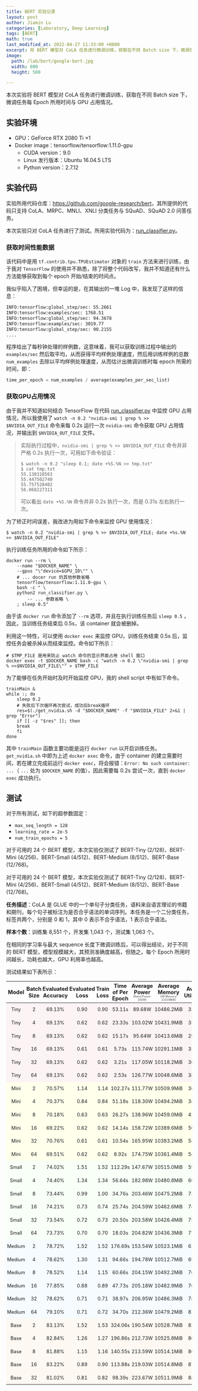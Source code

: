 ```yaml
---
title: BERT 实验记录
layout: post
author: Jiamin Lu
categories: [Laboratory, Deep Learning]
tags: [BERT]
math: true
last_modified_at: 2022-04-27 11:33:00 +0800
excerpt: 将 BERT 模型对 CoLA 任务进行微调训练，获取在不同 Batch size 下，微调任务每 Epoch 所用时间与 GPU 占用情况。
image:
  path: /lab/bert/google-bert.jpg
  width: 800
  height: 500

---
```


本次实验将 BERT 模型对 CoLA 任务进行微调训练，获取在不同 Batch size 下，微调任务每 Epoch 所用时间与 GPU 占用情况。

## 实验环境

* GPU：GeForce RTX 2080 Ti $\times 1$
* Docker image：tensorflow/tensorflow:1.11.0-gpu
  * CUDA version：9.0
  * Linux 发行版本：Ubuntu 16.04.5 LTS
  * Python version：2.7.12

## 实验代码

实验所用代码仓库：<a href="https://github.com/google-research/bert" target="_blank">https://github.com/google-research/bert</a>，其所提供的代码只支持 CoLA、MRPC、MNLI、XNLI 分类任务与 SQuAD、SQuAD 2.0 问答任务。

本次实验只对 CoLA 任务进行了测试。所用实验代码为：<a href="https://github.com/google-research/bert/blob/master/run_classifier.py"  target="_blank">run_classifier.py</a>。

### 获取时间性能数据

该代码中是用 `tf.contrib.tpu.TPUEstimator` 对象的 `train` 方法来进行训练，由于我对 `TensorFlow` 的使用并不熟悉，除了将整个代码改写，我并不知道还有什么方法能够获取到每个 epoch 开始/结束的时间点。

我似乎陷入了困境，但幸运的是，在其输出的一堆 Log 中，我发现了这样的信息：

```sh
INFO:tensorflow:global_step/sec: 55.2661
INFO:tensorflow:examples/sec: 1768.51
INFO:tensorflow:global_step/sec: 94.3678
INFO:tensorflow:examples/sec: 3019.77
INFO:tensorflow:global_step/sec: 90.2155
....
```

程序给出了每秒钟处理的样例数，这意味着，我可以获取训练过程中输出的 `examples/sec` 然后取平均，从而获得平均样例处理速度，然后用训练样例的总数 `num_examples` 去除以平均样例处理速度，从而估计出微调训练时每 epoch 所需的时间，即：

```python
time_per_epoch = num_examples / average(examples_per_sec_list)
```

### 获取GPU占用情况

由于我并不知道如何结合 TensorFlow 在代码 <a href="https://github.com/google-research/bert/blob/master/run_classifier.py"  target="_blank">run_classifier.py</a> 中监控 GPU 占用情况，所以我使用了 `watch -n 0.2 "nvidia-smi | grep % >> $NVIDIA_OUT_FILE` 命令来每 0.2s 运行一次 `nvidia-smi` 命令获取 GPU 占用情况，并输出到 `$NVIDIA_OUT_FILE` 文件。

> 实际执行过程中，`nvidia-smi | grep % >> $NVIDIA_OUT_FILE` 命令并非严格 0.2s 执行一次，可用如下命令验证：
>
> ```shell
> $ watch -n 0.2 "sleep 0.1; date +%S.%N >> tmp.txt"
> $ cat tmp.txt
> 55.138318563
> 55.447502740
> 55.757528402
> 56.068227311
> ```
>
> 可以看出 `date +%S.%N` 命令并非 0.2s 执行一次，而是 0.31s 左右执行一次。

为了矫正时间误差，我改进为用如下命令来监控 GPU 使用情况：

```shell
$ watch -n 0.2 "nvidia-smi | grep % >> $NVIDIA_OUT_FILE; date +%s.%N  >> $NVIDIA_OUT_FILE"
```

执行训练任务所用的命令如下所示：

```shell
docker run --rm \
    --name "$DOCKER_NAME" \
    --gpus "\"device=$GPU_ID\"" \
    # ... docer run 的其他参数省略
    tensorflow/tensorflow:1.11.0-gpu \
    bash -c " \
    python2 run_classifier.py \
    	-- ... 参数省略 \
    ; sleep 0.5"
```

由于该 `docker run` 命令添加了 `--rm` 选项，并且在执行训练任务后 `sleep 0.5` ，因此，当训练任务结束后 0.5s，该 container 就会被删掉。

利用这一特性，可以使用 `docker exec` 来监控 GPU，训练任务结束 0.5s 后，监控任务会被杀掉从而结束监控。命令如下所示：

```shell
# $TMP_FILE 是用来防止 watch 命令的显示界面占用 shell 窗口
docker exec -t $DOCKER_NAME bash -c "watch -n 0.2 \"nvidia-smi | grep % >>$NVIDIA_OUT_FILE\"" > $TMP_FILE
```

为了能够在任务开始时及时开始监控 GPU，我的 shell script 中有如下命令。

```shell
trainMain &
while :; do
    sleep 0.2
    # 失败后下次循环再次尝试，成功后break循环
    res=$(./get_nvidia.sh -d "$DOCKER_NAME" -f "$NVIDIA_FILE" 2>&1 | grep "Error")
    if [[ -z "$res" ]]; then
    break
    fi
done
```

其中 `trainMain` 函数主要功能是运行 `docker run` 以开启训练任务。`get_nvidia.sh` 中即为上述 `docker exec` 命令，由于 container 的建立需要时间，若在建立完成前运行 `docker exec`，将会报错：`Error: No such container: ...`（ `...` 处为 `$DOCKER_NAME` 的值），因此需要每 0.2s 尝试一次，直到 `docker exec` 成功执行。

## 测试

对于所有测试，如下的超参数固定：

* `max_seq_length = 128`
* `learning_rate = 2e-5`
* `num_train_epochs = 5`

对于可用的 24 个 BERT 模型，本次实验仅测试了 BERT-Tiny (2/128)、BERT-Mini (4/256)、BERT-Small (4/512)、BERT-Medium (8/512)、BERT-Base (12/768)。

对于可用的 24 个 BERT 模型，本次实验仅测试了 BERT-Tiny (2/128)、BERT-Mini (4/256)、BERT-Small (4/512)、BERT-Medium (8/512)、BERT-Base (12/768)。

**任务描述**：CoLA 是 GLUE 中的一个单句子分类任务，语料来自语言理论的书籍和期刊，每个句子被标注为是否合乎语法的单词序列。本任务是一个二分类任务，标签共两个，分别是 0 和 1，其中 0 表示不合乎语法，1 表示合乎语法。

**样本个数**：训练集 8,551 个，开发集 1,043 个，测试集 1,063 个。

在相同的学习率与最大 sequence 长度下微调训练后，可以得出结论，对于不同的 BERT 模型，模型规模越大，其预测准确度越高，但随之，每个 Epoch 所用时间越长，功耗也越大，GPU 利用率也越高。

测试结果如下表所示：

<div class="table-wrapper">
<table><thead><tr><th style="text-align: center;padding: 0.15rem 0.1rem; font-size: 90%; white-space: normal; line-height: 1.2">Model</th><th style="text-align: center;padding: 0.15rem 0.1rem; font-size: 90%; white-space: normal; line-height: 1.2">Batch Size</th><th style="text-align: center;padding: 0.15rem 0.1rem; font-size: 90%; white-space: normal; line-height: 1.2">Evaluated Accuracy</th><th style="text-align: center;padding: 0.15rem 0.1rem; font-size: 90%; white-space: normal; line-height: 1.2">Evaluated Loss</th><th style="text-align: center;padding: 0.15rem 0.1rem; font-size: 90%; white-space: normal; line-height: 1.2">Train Loss</th><th style="text-align: center;padding: 0.15rem 0.1rem; font-size: 90%; white-space: normal; line-height: 1.2">Time of Per Epoch</th><th style="text-align: center;padding: 0.15rem 0.1rem; font-size: 90%; white-space: normal; line-height: 1.2">Average Power <p style="font-size: 50%; color:gray; margin: 0">(Rated Power: 250W)</p></th><th style="text-align: center;padding: 0.15rem 0.1rem; font-size: 90%; white-space: normal; line-height: 1.2">Average Memory <p style="font-size: 50%; color:gray; margin: 0">(All Memory: 11019MiB)</p></th><th style="text-align: center;padding: 0.15rem 0.1rem; font-size: 90%; white-space: normal; line-height: 1.2">Average Utilization</th><th style="text-align: center;padding: 0.15rem 0.1rem; font-size: 90%; white-space: normal; line-height: 1.2">Real time GPU performance</th></tr></thead><tbody><tr style="background-color: rgb(252, 243, 244); text-align: center; font-size: 80%;"><td style="padding: 0.175rem 0.15rem;">Tiny</td><td style="padding: 0.175rem 0.15rem;">2</td><td style="padding: 0.175rem 0.15rem;">69.13%</td><td style="padding: 0.175rem 0.15rem;">0.90</td><td style="padding: 0.175rem 0.15rem;">0.90</td><td style="padding: 0.175rem 0.15rem;">53.11s</td><td style="padding: 0.175rem 0.15rem;">89.68W</td><td style="padding: 0.175rem 0.15rem;">10486.2MiB</td><td style="padding: 0.175rem 0.15rem;">33.16%</td><td style="padding: 0.175rem 0.15rem;"><img alt="bert_report_CoLA_Tiny_2.png" class="preview-img bg normal" data-loaded="false" height="30px" src="/lab/bert/bert_report_CoLA_Tiny_2.png" style="margin: 0; height: 30px"/></td></tr><tr style="background-color: rgb(252, 243, 244); text-align: center; font-size: 80%;"><td style="padding: 0.175rem 0.15rem;">Tiny</td><td style="padding: 0.175rem 0.15rem;">4</td><td style="padding: 0.175rem 0.15rem;">69.13%</td><td style="padding: 0.175rem 0.15rem;">0.62</td><td style="padding: 0.175rem 0.15rem;">0.62</td><td style="padding: 0.175rem 0.15rem;">23.33s</td><td style="padding: 0.175rem 0.15rem;">103.02W</td><td style="padding: 0.175rem 0.15rem;">10431.9MiB</td><td style="padding: 0.175rem 0.15rem;">35.31%</td><td style="padding: 0.175rem 0.15rem;"><img alt="bert_report_CoLA_Tiny_4.png" class="preview-img bg normal" data-loaded="false" height="30px" src="/lab/bert/bert_report_CoLA_Tiny_4.png" style="margin: 0; height: 30px"/></td></tr><tr style="background-color: rgb(252, 243, 244); text-align: center; font-size: 80%;"><td style="padding: 0.175rem 0.15rem;">Tiny</td><td style="padding: 0.175rem 0.15rem;">8</td><td style="padding: 0.175rem 0.15rem;">69.13%</td><td style="padding: 0.175rem 0.15rem;">0.62</td><td style="padding: 0.175rem 0.15rem;">0.62</td><td style="padding: 0.175rem 0.15rem;">15.17s</td><td style="padding: 0.175rem 0.15rem;">95.64W</td><td style="padding: 0.175rem 0.15rem;">10413.6MiB</td><td style="padding: 0.175rem 0.15rem;">29.60%</td><td style="padding: 0.175rem 0.15rem;"><img alt="bert_report_CoLA_Tiny_8.png" class="preview-img bg normal" data-loaded="false" height="30px" src="/lab/bert/bert_report_CoLA_Tiny_8.png" style="margin: 0; height: 30px"/></td></tr><tr style="background-color: rgb(252, 243, 244); text-align: center; font-size: 80%;"><td style="padding: 0.175rem 0.15rem;">Tiny</td><td style="padding: 0.175rem 0.15rem;">16</td><td style="padding: 0.175rem 0.15rem;">69.13%</td><td style="padding: 0.175rem 0.15rem;">0.61</td><td style="padding: 0.175rem 0.15rem;">0.61</td><td style="padding: 0.175rem 0.15rem;">5.73s</td><td style="padding: 0.175rem 0.15rem;">115.74W</td><td style="padding: 0.175rem 0.15rem;">10291.1MiB</td><td style="padding: 0.175rem 0.15rem;">35.01%</td><td style="padding: 0.175rem 0.15rem;"><img alt="bert_report_CoLA_Tiny_16.png" class="preview-img bg normal" data-loaded="false" height="30px" src="/lab/bert/bert_report_CoLA_Tiny_16.png" style="margin: 0; height: 30px"/></td></tr><tr style="background-color: rgb(252, 243, 244); text-align: center; font-size: 80%;"><td style="padding: 0.175rem 0.15rem;">Tiny</td><td style="padding: 0.175rem 0.15rem;">32</td><td style="padding: 0.175rem 0.15rem;">69.13%</td><td style="padding: 0.175rem 0.15rem;">0.62</td><td style="padding: 0.175rem 0.15rem;">0.62</td><td style="padding: 0.175rem 0.15rem;">3.21s</td><td style="padding: 0.175rem 0.15rem;">117.05W</td><td style="padding: 0.175rem 0.15rem;">10118.2MiB</td><td style="padding: 0.175rem 0.15rem;">36.09%</td><td style="padding: 0.175rem 0.15rem;"><img alt="bert_report_CoLA_Tiny_32.png" class="preview-img bg normal" data-loaded="false" height="30px" src="/lab/bert/bert_report_CoLA_Tiny_32.png" style="margin: 0; height: 30px"/></td></tr><tr style="background-color: rgb(252, 243, 244); text-align: center; font-size: 80%;"><td style="padding: 0.175rem 0.15rem;">Tiny</td><td style="padding: 0.175rem 0.15rem;">64</td><td style="padding: 0.175rem 0.15rem;">69.13%</td><td style="padding: 0.175rem 0.15rem;">0.62</td><td style="padding: 0.175rem 0.15rem;">0.62</td><td style="padding: 0.175rem 0.15rem;">2.53s</td><td style="padding: 0.175rem 0.15rem;">126.77W</td><td style="padding: 0.175rem 0.15rem;">10048.6MiB</td><td style="padding: 0.175rem 0.15rem;">38.79%</td><td style="padding: 0.175rem 0.15rem;"><img alt="bert_report_CoLA_Tiny_64.png" class="preview-img bg normal" data-loaded="false" height="30px" src="/lab/bert/bert_report_CoLA_Tiny_64.png" style="margin: 0; height: 30px"/></td></tr><tr style="background-color: rgb(255, 255, 235); text-align: center; font-size: 80%;"><td style="padding: 0.175rem 0.15rem;">Mini</td><td style="padding: 0.175rem 0.15rem;">2</td><td style="padding: 0.175rem 0.15rem;">70.57%</td><td style="padding: 0.175rem 0.15rem;">1.14</td><td style="padding: 0.175rem 0.15rem;">1.14</td><td style="padding: 0.175rem 0.15rem;">102.27s</td><td style="padding: 0.175rem 0.15rem;">111.77W</td><td style="padding: 0.175rem 0.15rem;">10509.9MiB</td><td style="padding: 0.175rem 0.15rem;">36.02%</td><td style="padding: 0.175rem 0.15rem;"><img alt="bert_report_CoLA_Mini_2.png" class="preview-img bg normal" data-loaded="false" height="30px" src="/lab/bert/bert_report_CoLA_Mini_2.png" style="margin: 0; height: 30px"/></td></tr><tr style="background-color: rgb(255, 255, 235); text-align: center; font-size: 80%;"><td style="padding: 0.175rem 0.15rem;">Mini</td><td style="padding: 0.175rem 0.15rem;">4</td><td style="padding: 0.175rem 0.15rem;">70.37%</td><td style="padding: 0.175rem 0.15rem;">0.84</td><td style="padding: 0.175rem 0.15rem;">0.84</td><td style="padding: 0.175rem 0.15rem;">51.18s</td><td style="padding: 0.175rem 0.15rem;">118.30W</td><td style="padding: 0.175rem 0.15rem;">10494.2MiB</td><td style="padding: 0.175rem 0.15rem;">38.39%</td><td style="padding: 0.175rem 0.15rem;"><img alt="bert_report_CoLA_Mini_4.png" class="preview-img bg normal" data-loaded="false" height="30px" src="/lab/bert/bert_report_CoLA_Mini_4.png" style="margin: 0; height: 30px"/></td></tr><tr style="background-color: rgb(255, 255, 235); text-align: center; font-size: 80%;"><td style="padding: 0.175rem 0.15rem;">Mini</td><td style="padding: 0.175rem 0.15rem;">8</td><td style="padding: 0.175rem 0.15rem;">70.18%</td><td style="padding: 0.175rem 0.15rem;">0.63</td><td style="padding: 0.175rem 0.15rem;">0.63</td><td style="padding: 0.175rem 0.15rem;">26.27s</td><td style="padding: 0.175rem 0.15rem;">138.96W</td><td style="padding: 0.175rem 0.15rem;">10459.0MiB</td><td style="padding: 0.175rem 0.15rem;">42.70%</td><td style="padding: 0.175rem 0.15rem;"><img alt="bert_report_CoLA_Mini_8.png" class="preview-img bg normal" data-loaded="false" height="30px" src="/lab/bert/bert_report_CoLA_Mini_8.png" style="margin: 0; height: 30px"/></td></tr><tr style="background-color: rgb(255, 255, 235); text-align: center; font-size: 80%;"><td style="padding: 0.175rem 0.15rem;">Mini</td><td style="padding: 0.175rem 0.15rem;">16</td><td style="padding: 0.175rem 0.15rem;">69.22%</td><td style="padding: 0.175rem 0.15rem;">0.62</td><td style="padding: 0.175rem 0.15rem;">0.62</td><td style="padding: 0.175rem 0.15rem;">14.14s</td><td style="padding: 0.175rem 0.15rem;">158.72W</td><td style="padding: 0.175rem 0.15rem;">10389.6MiB</td><td style="padding: 0.175rem 0.15rem;">50.77%</td><td style="padding: 0.175rem 0.15rem;"><img alt="bert_report_CoLA_Mini_16.png" class="preview-img bg normal" data-loaded="false" height="30px" src="/lab/bert/bert_report_CoLA_Mini_16.png" style="margin: 0; height: 30px"/></td></tr><tr style="background-color: rgb(255, 255, 235); text-align: center; font-size: 80%;"><td style="padding: 0.175rem 0.15rem;">Mini</td><td style="padding: 0.175rem 0.15rem;">32</td><td style="padding: 0.175rem 0.15rem;">70.76%</td><td style="padding: 0.175rem 0.15rem;">0.61</td><td style="padding: 0.175rem 0.15rem;">0.61</td><td style="padding: 0.175rem 0.15rem;">10.54s</td><td style="padding: 0.175rem 0.15rem;">165.95W</td><td style="padding: 0.175rem 0.15rem;">10383.2MiB</td><td style="padding: 0.175rem 0.15rem;">54.42%</td><td style="padding: 0.175rem 0.15rem;"><img alt="bert_report_CoLA_Mini_32.png" class="preview-img bg normal" data-loaded="false" height="30px" src="/lab/bert/bert_report_CoLA_Mini_32.png" style="margin: 0; height: 30px"/></td></tr><tr style="background-color: rgb(255, 255, 235); text-align: center; font-size: 80%;"><td style="padding: 0.175rem 0.15rem;">Mini</td><td style="padding: 0.175rem 0.15rem;">64</td><td style="padding: 0.175rem 0.15rem;">69.51%</td><td style="padding: 0.175rem 0.15rem;">0.62</td><td style="padding: 0.175rem 0.15rem;">0.62</td><td style="padding: 0.175rem 0.15rem;">8.92s</td><td style="padding: 0.175rem 0.15rem;">174.75W</td><td style="padding: 0.175rem 0.15rem;">10361.4MiB</td><td style="padding: 0.175rem 0.15rem;">58.74%</td><td style="padding: 0.175rem 0.15rem;"><img alt="bert_report_CoLA_Mini_64.png" class="preview-img bg normal" data-loaded="false" height="30px" src="/lab/bert/bert_report_CoLA_Mini_64.png" style="margin: 0; height: 30px"/></td></tr><tr style="background-color: rgb(247, 255, 247); text-align: center; font-size: 80%;"><td style="padding: 0.175rem 0.15rem;">Small</td><td style="padding: 0.175rem 0.15rem;">2</td><td style="padding: 0.175rem 0.15rem;">74.02%</td><td style="padding: 0.175rem 0.15rem;">1.51</td><td style="padding: 0.175rem 0.15rem;">1.52</td><td style="padding: 0.175rem 0.15rem;">112.29s</td><td style="padding: 0.175rem 0.15rem;">147.67W</td><td style="padding: 0.175rem 0.15rem;">10515.0MiB</td><td style="padding: 0.175rem 0.15rem;">59.22%</td><td style="padding: 0.175rem 0.15rem;"><img alt="bert_report_CoLA_Small_2.png" class="preview-img bg normal" data-loaded="false" height="30px" src="/lab/bert/bert_report_CoLA_Small_2.png" style="margin: 0; height: 30px"/></td></tr><tr style="background-color: rgb(247, 255, 247); text-align: center; font-size: 80%;"><td style="padding: 0.175rem 0.15rem;">Small</td><td style="padding: 0.175rem 0.15rem;">4</td><td style="padding: 0.175rem 0.15rem;">74.40%</td><td style="padding: 0.175rem 0.15rem;">1.34</td><td style="padding: 0.175rem 0.15rem;">1.34</td><td style="padding: 0.175rem 0.15rem;">56.64s</td><td style="padding: 0.175rem 0.15rem;">182.98W</td><td style="padding: 0.175rem 0.15rem;">10480.8MiB</td><td style="padding: 0.175rem 0.15rem;">66.60%</td><td style="padding: 0.175rem 0.15rem;"><img alt="bert_report_CoLA_Small_4.png" class="preview-img bg normal" data-loaded="false" height="30px" src="/lab/bert/bert_report_CoLA_Small_4.png" style="margin: 0; height: 30px"/></td></tr><tr style="background-color: rgb(247, 255, 247); text-align: center; font-size: 80%;"><td style="padding: 0.175rem 0.15rem;">Small</td><td style="padding: 0.175rem 0.15rem;">8</td><td style="padding: 0.175rem 0.15rem;">73.44%</td><td style="padding: 0.175rem 0.15rem;">0.99</td><td style="padding: 0.175rem 0.15rem;">1.00</td><td style="padding: 0.175rem 0.15rem;">34.76s</td><td style="padding: 0.175rem 0.15rem;">203.46W</td><td style="padding: 0.175rem 0.15rem;">10475.2MiB</td><td style="padding: 0.175rem 0.15rem;">73.51%</td><td style="padding: 0.175rem 0.15rem;"><img alt="bert_report_CoLA_Small_8.png" class="preview-img bg normal" data-loaded="false" height="30px" src="/lab/bert/bert_report_CoLA_Small_8.png" style="margin: 0; height: 30px"/></td></tr><tr style="background-color: rgb(247, 255, 247); text-align: center; font-size: 80%;"><td style="padding: 0.175rem 0.15rem;">Small</td><td style="padding: 0.175rem 0.15rem;">16</td><td style="padding: 0.175rem 0.15rem;">74.21%</td><td style="padding: 0.175rem 0.15rem;">0.73</td><td style="padding: 0.175rem 0.15rem;">0.74</td><td style="padding: 0.175rem 0.15rem;">25.74s</td><td style="padding: 0.175rem 0.15rem;">204.59W</td><td style="padding: 0.175rem 0.15rem;">10462.6MiB</td><td style="padding: 0.175rem 0.15rem;">74.33%</td><td style="padding: 0.175rem 0.15rem;"><img alt="bert_report_CoLA_Small_16.png" class="preview-img bg normal" data-loaded="false" height="30px" src="/lab/bert/bert_report_CoLA_Small_16.png" style="margin: 0; height: 30px"/></td></tr><tr style="background-color: rgb(247, 255, 247); text-align: center; font-size: 80%;"><td style="padding: 0.175rem 0.15rem;">Small</td><td style="padding: 0.175rem 0.15rem;">32</td><td style="padding: 0.175rem 0.15rem;">73.54%</td><td style="padding: 0.175rem 0.15rem;">0.72</td><td style="padding: 0.175rem 0.15rem;">0.73</td><td style="padding: 0.175rem 0.15rem;">20.50s</td><td style="padding: 0.175rem 0.15rem;">203.58W</td><td style="padding: 0.175rem 0.15rem;">10426.4MiB</td><td style="padding: 0.175rem 0.15rem;">75.43%</td><td style="padding: 0.175rem 0.15rem;"><img alt="bert_report_CoLA_Small_32.png" class="preview-img bg normal" data-loaded="false" height="30px" src="/lab/bert/bert_report_CoLA_Small_32.png" style="margin: 0; height: 30px"/></td></tr><tr style="background-color: rgb(247, 255, 247); text-align: center; font-size: 80%;"><td style="padding: 0.175rem 0.15rem;">Small</td><td style="padding: 0.175rem 0.15rem;">64</td><td style="padding: 0.175rem 0.15rem;">73.73%</td><td style="padding: 0.175rem 0.15rem;">0.70</td><td style="padding: 0.175rem 0.15rem;">0.70</td><td style="padding: 0.175rem 0.15rem;">18.03s</td><td style="padding: 0.175rem 0.15rem;">204.82W</td><td style="padding: 0.175rem 0.15rem;">10436.3MiB</td><td style="padding: 0.175rem 0.15rem;">77.36%</td><td style="padding: 0.175rem 0.15rem;"><img alt="bert_report_CoLA_Small_64.png" class="preview-img bg normal" data-loaded="false" height="30px" src="/lab/bert/bert_report_CoLA_Small_64.png" style="margin: 0; height: 30px"/></td></tr><tr style="background-color: rgb(245, 251, 255); text-align: center; font-size: 80%;"><td style="padding: 0.175rem 0.15rem;">Medium</td><td style="padding: 0.175rem 0.15rem;">2</td><td style="padding: 0.175rem 0.15rem;">78.72%</td><td style="padding: 0.175rem 0.15rem;">1.52</td><td style="padding: 0.175rem 0.15rem;">1.52</td><td style="padding: 0.175rem 0.15rem;">176.69s</td><td style="padding: 0.175rem 0.15rem;">153.54W</td><td style="padding: 0.175rem 0.15rem;">10523.1MiB</td><td style="padding: 0.175rem 0.15rem;">61.83%</td><td style="padding: 0.175rem 0.15rem;"><img alt="bert_report_CoLA_Medium_2.png" class="preview-img bg normal" data-loaded="false" height="30px" src="/lab/bert/bert_report_CoLA_Medium_2.png" style="margin: 0; height: 30px"/></td></tr><tr style="background-color: rgb(245, 251, 255); text-align: center; font-size: 80%;"><td style="padding: 0.175rem 0.15rem;">Medium</td><td style="padding: 0.175rem 0.15rem;">4</td><td style="padding: 0.175rem 0.15rem;">78.62%</td><td style="padding: 0.175rem 0.15rem;">1.30</td><td style="padding: 0.175rem 0.15rem;">1.31</td><td style="padding: 0.175rem 0.15rem;">94.66s</td><td style="padding: 0.175rem 0.15rem;">194.78W</td><td style="padding: 0.175rem 0.15rem;">10512.7MiB</td><td style="padding: 0.175rem 0.15rem;">69.43%</td><td style="padding: 0.175rem 0.15rem;"><img alt="bert_report_CoLA_Medium_4.png" class="preview-img bg normal" data-loaded="false" height="30px" src="/lab/bert/bert_report_CoLA_Medium_4.png" style="margin: 0; height: 30px"/></td></tr><tr style="background-color: rgb(245, 251, 255); text-align: center; font-size: 80%;"><td style="padding: 0.175rem 0.15rem;">Medium</td><td style="padding: 0.175rem 0.15rem;">8</td><td style="padding: 0.175rem 0.15rem;">78.52%</td><td style="padding: 0.175rem 0.15rem;">1.14</td><td style="padding: 0.175rem 0.15rem;">1.15</td><td style="padding: 0.175rem 0.15rem;">60.66s</td><td style="padding: 0.175rem 0.15rem;">204.15W</td><td style="padding: 0.175rem 0.15rem;">10492.2MiB</td><td style="padding: 0.175rem 0.15rem;">76.68%</td><td style="padding: 0.175rem 0.15rem;"><img alt="bert_report_CoLA_Medium_8.png" class="preview-img bg normal" data-loaded="false" height="30px" src="/lab/bert/bert_report_CoLA_Medium_8.png" style="margin: 0; height: 30px"/></td></tr><tr style="background-color: rgb(245, 251, 255); text-align: center; font-size: 80%;"><td style="padding: 0.175rem 0.15rem;">Medium</td><td style="padding: 0.175rem 0.15rem;">16</td><td style="padding: 0.175rem 0.15rem;">77.85%</td><td style="padding: 0.175rem 0.15rem;">0.88</td><td style="padding: 0.175rem 0.15rem;">0.89</td><td style="padding: 0.175rem 0.15rem;">47.73s</td><td style="padding: 0.175rem 0.15rem;">205.18W</td><td style="padding: 0.175rem 0.15rem;">10482.9MiB</td><td style="padding: 0.175rem 0.15rem;">76.96%</td><td style="padding: 0.175rem 0.15rem;"><img alt="bert_report_CoLA_Medium_16.png" class="preview-img bg normal" data-loaded="false" height="30px" src="/lab/bert/bert_report_CoLA_Medium_16.png" style="margin: 0; height: 30px"/></td></tr><tr style="background-color: rgb(245, 251, 255); text-align: center; font-size: 80%;"><td style="padding: 0.175rem 0.15rem;">Medium</td><td style="padding: 0.175rem 0.15rem;">32</td><td style="padding: 0.175rem 0.15rem;">78.62%</td><td style="padding: 0.175rem 0.15rem;">0.71</td><td style="padding: 0.175rem 0.15rem;">0.71</td><td style="padding: 0.175rem 0.15rem;">38.97s</td><td style="padding: 0.175rem 0.15rem;">206.95W</td><td style="padding: 0.175rem 0.15rem;">10486.3MiB</td><td style="padding: 0.175rem 0.15rem;">78.64%</td><td style="padding: 0.175rem 0.15rem;"><img alt="bert_report_CoLA_Medium_32.png" class="preview-img bg normal" data-loaded="false" height="30px" src="/lab/bert/bert_report_CoLA_Medium_32.png" style="margin: 0; height: 30px"/></td></tr><tr style="background-color: rgb(245, 251, 255); text-align: center; font-size: 80%;"><td style="padding: 0.175rem 0.15rem;">Medium</td><td style="padding: 0.175rem 0.15rem;">64</td><td style="padding: 0.175rem 0.15rem;">79.10%</td><td style="padding: 0.175rem 0.15rem;">0.71</td><td style="padding: 0.175rem 0.15rem;">0.72</td><td style="padding: 0.175rem 0.15rem;">34.70s</td><td style="padding: 0.175rem 0.15rem;">212.36W</td><td style="padding: 0.175rem 0.15rem;">10479.2MiB</td><td style="padding: 0.175rem 0.15rem;">81.29%</td><td style="padding: 0.175rem 0.15rem;"><img alt="bert_report_CoLA_Medium_64.png" class="preview-img bg normal" data-loaded="false" height="30px" src="/lab/bert/bert_report_CoLA_Medium_64.png" style="margin: 0; height: 30px"/></td></tr><tr style="background-color: rgb(253, 248, 241); text-align: center; font-size: 80%;"><td style="padding: 0.175rem 0.15rem;">Base</td><td style="padding: 0.175rem 0.15rem;">2</td><td style="padding: 0.175rem 0.15rem;">83.13%</td><td style="padding: 0.175rem 0.15rem;">1.52</td><td style="padding: 0.175rem 0.15rem;">1.53</td><td style="padding: 0.175rem 0.15rem;">324.06s</td><td style="padding: 0.175rem 0.15rem;">190.54W</td><td style="padding: 0.175rem 0.15rem;">10528.7MiB</td><td style="padding: 0.175rem 0.15rem;">83.31%</td><td style="padding: 0.175rem 0.15rem;"><img alt="bert_report_CoLA_Base_2.png" class="preview-img bg normal" data-loaded="false" height="30px" src="/lab/bert/bert_report_CoLA_Base_2.png" style="margin: 0; height: 30px"/></td></tr><tr style="background-color: rgb(253, 248, 241); text-align: center; font-size: 80%;"><td style="padding: 0.175rem 0.15rem;">Base</td><td style="padding: 0.175rem 0.15rem;">4</td><td style="padding: 0.175rem 0.15rem;">82.84%</td><td style="padding: 0.175rem 0.15rem;">1.26</td><td style="padding: 0.175rem 0.15rem;">1.27</td><td style="padding: 0.175rem 0.15rem;">196.86s</td><td style="padding: 0.175rem 0.15rem;">212.73W</td><td style="padding: 0.175rem 0.15rem;">10525.8MiB</td><td style="padding: 0.175rem 0.15rem;">86.83%</td><td style="padding: 0.175rem 0.15rem;"><img alt="bert_report_CoLA_Base_4.png" class="preview-img bg normal" data-loaded="false" height="30px" src="/lab/bert/bert_report_CoLA_Base_4.png" style="margin: 0; height: 30px"/></td></tr><tr style="background-color: rgb(253, 248, 241); text-align: center; font-size: 80%;"><td style="padding: 0.175rem 0.15rem;">Base</td><td style="padding: 0.175rem 0.15rem;">8</td><td style="padding: 0.175rem 0.15rem;">81.88%</td><td style="padding: 0.175rem 0.15rem;">1.15</td><td style="padding: 0.175rem 0.15rem;">1.16</td><td style="padding: 0.175rem 0.15rem;">140.55s</td><td style="padding: 0.175rem 0.15rem;">213.59W</td><td style="padding: 0.175rem 0.15rem;">10514.1MiB</td><td style="padding: 0.175rem 0.15rem;">86.66%</td><td style="padding: 0.175rem 0.15rem;"><img alt="bert_report_CoLA_Base_8.png" class="preview-img bg normal" data-loaded="false" height="30px" src="/lab/bert/bert_report_CoLA_Base_8.png" style="margin: 0; height: 30px"/></td></tr><tr style="background-color: rgb(253, 248, 241); text-align: center; font-size: 80%;"><td style="padding: 0.175rem 0.15rem;">Base</td><td style="padding: 0.175rem 0.15rem;">16</td><td style="padding: 0.175rem 0.15rem;">83.22%</td><td style="padding: 0.175rem 0.15rem;">0.89</td><td style="padding: 0.175rem 0.15rem;">0.90</td><td style="padding: 0.175rem 0.15rem;">113.88s</td><td style="padding: 0.175rem 0.15rem;">219.03W</td><td style="padding: 0.175rem 0.15rem;">10514.8MiB</td><td style="padding: 0.175rem 0.15rem;">87.67%</td><td style="padding: 0.175rem 0.15rem;"><img alt="bert_report_CoLA_Base_16.png" class="preview-img bg normal" data-loaded="false" height="30px" src="/lab/bert/bert_report_CoLA_Base_16.png" style="margin: 0; height: 30px"/></td></tr><tr style="background-color: rgb(253, 248, 241); text-align: center; font-size: 80%;"><td style="padding: 0.175rem 0.15rem;">Base</td><td style="padding: 0.175rem 0.15rem;">32</td><td style="padding: 0.175rem 0.15rem;">81.02%</td><td style="padding: 0.175rem 0.15rem;">0.81</td><td style="padding: 0.175rem 0.15rem;">0.82</td><td style="padding: 0.175rem 0.15rem;">98.39s</td><td style="padding: 0.175rem 0.15rem;">223.67W</td><td style="padding: 0.175rem 0.15rem;">10511.9MiB</td><td style="padding: 0.175rem 0.15rem;">88.19%</td><td style="padding: 0.175rem 0.15rem;"><img alt="bert_report_CoLA_Base_32.png" class="preview-img bg normal" data-loaded="false" height="30px" src="/lab/bert/bert_report_CoLA_Base_32.png" style="margin: 0; height: 30px"/></td></tr></tbody></table>
</div>
